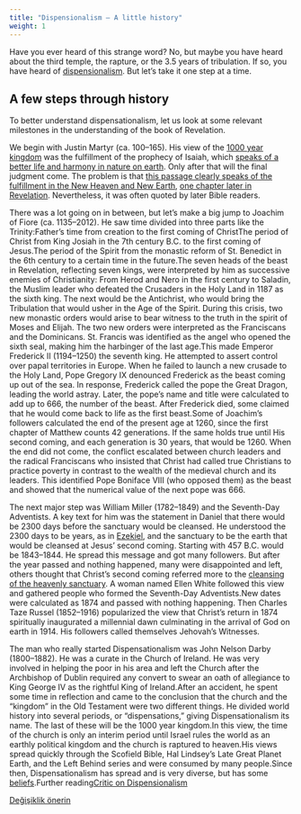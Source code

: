 ```yaml
---
title: "Dispensionalism — A little history"
weight: 1
---
```



Have you ever heard of this strange word? No, but maybe you have heard about the third temple, the rapture, or the 3.5 years of tribulation. If so, you have heard of [dispensionalism](https://en.wikipedia.org/wiki/Dispensationalism). But let’s take it one step at a time.


## A few steps through history

<a name="f0fa"></a>
To better understand dispensationalism, let us look at some relevant milestones in the understanding of the book of Revelation.

We begin with Justin Martyr (ca. 100–165). His view of the [1000 year kingdom](https://www.bibleserver.com/NIV/Revelation20%3A4) was the fulfillment of the prophecy of Isaiah, which [speaks of a better life and harmony in nature on earth](https://www.bibleserver.com/NIV/Isaiah65%3A17-25). Only after that will the final judgment come. The problem is that [this passage clearly speaks of the fulfillment in the New Heaven and New Earth](https://www.bibleserver.com/NIV/Isaiah65%3A17), [one chapter later in Revelation](https://www.bibleserver.com/NIV/Revelation21). Nevertheless, it was often quoted by later Bible readers.



There was a lot going on in between, but let’s make a big jump to Joachim of Fiore (ca. 1135–2012). He saw time divided into three parts like the Trinity:Father’s time from creation to the first coming of ChristThe period of Christ from King Josiah in the 7th century B.C. to the first coming of Jesus.The period of the Spirit from the monastic reform of St. Benedict in the 6th century to a certain time in the future.The seven heads of the beast in Revelation, reflecting seven kings, were interpreted by him as successive enemies of Christianity: From Herod and Nero in the first century to Saladin, the Muslim leader who defeated the Crusaders in the Holy Land in 1187 as the sixth king. The next would be the Antichrist, who would bring the Tribulation that would usher in the Age of the Spirit. During this crisis, two new monastic orders would arise to bear witness to the truth in the spirit of Moses and Elijah. The two new orders were interpreted as the Franciscans and the Dominicans. St. Francis was identified as the angel who opened the sixth seal, making him the harbinger of the last age.This made Emperor Frederick II (1194–1250) the seventh king. He attempted to assert control over papal territories in Europe. When he failed to launch a new crusade to the Holy Land, Pope Gregory IX denounced Frederick as the beast coming up out of the sea. In response, Frederick called the pope the Great Dragon, leading the world astray. Later, the pope’s name and title were calculated to add up to 666, the number of the beast. After Frederick died, some claimed that he would come back to life as the first beast.Some of Joachim’s followers calculated the end of the present age at 1260, since the first chapter of Matthew counts 42 generations. If the same holds true until His second coming, and each generation is 30 years, that would be 1260. When the end did not come, the conflict escalated between church leaders and the radical Franciscans who insisted that Christ had called true Christians to practice poverty in contrast to the wealth of the medieval church and its leaders. This identified Pope Boniface VIII (who opposed them) as the beast and showed that the numerical value of the next pope was 666.



The next major step was William Miller (1782–1849) and the Seventh-Day Adventists. A key text for him was the statement in Daniel that there would be 2300 days before the sanctuary would be cleansed. He understood the 2300 days to be years, as in [Ezekiel](https://www.bibleserver.com/NIV/Ezekiel4%3A6), and the sanctuary to be the earth that would be cleansed at Jesus’ second coming. Starting with 457 B.C. would be 1843–1844. He spread this message and got many followers. But after the year passed and nothing happened, many were disappointed and left, others thought that Christ’s second coming referred more to the [cleansing of the heavenly sanctuary](https://www.bibleserver.com/NIV/Hebrews8%3A1-2). A woman named Ellen White followed this view and gathered people who formed the Seventh-Day Adventists.New dates were calculated as 1874 and passed with nothing happening. Then Charles Taze Russel (1852–1916) popularized the view that Christ’s return in 1874 spiritually inaugurated a millennial dawn culminating in the arrival of God on earth in 1914. His followers called themselves Jehovah’s Witnesses.



The man who really started Dispensationalism was John Nelson Darby (1800–1882). He was a curate in the Church of Ireland. He was very involved in helping the poor in his area and left the Church after the Archbishop of Dublin required any convert to swear an oath of allegiance to King George IV as the rightful King of Ireland.After an accident, he spent some time in reflection and came to the conclusion that the church and the “kingdom” in the Old Testament were two different things. He divided world history into several periods, or “dispensations,” giving Dispensationalism its name. The last of these will be the 1000 year kingdom.In this view, the time of the church is only an interim period until Israel rules the world as an earthly political kingdom and the church is raptured to heaven.His views spread quickly through the Scofield Bible, Hal Lindsey’s Late Great Planet Earth, and the Left Behind series and were consumed by many people.Since then, Dispensationalism has spread and is very diverse, but has some [beliefs](https://www.thegospelcoalition.org/essay/dispensational-theology/).Further reading[Critic on Dispensionalism](../../../topics/others/expl/dispensionalism-and-its-critic)


[Değişiklik önerin](https://github.com/revelation-today/revelation-today/blob/main/exampleSite/content/docs/topics/others/expl/dispensionalism-a-little-history.md)
